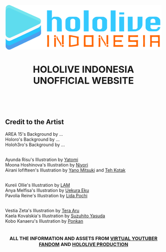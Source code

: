 
<p align="center">
  <img src="./src/assets/Hololive Indonesia logo.png" style="width:600px">
</p>

<h4 align="center" style="font-size: 30px">HOLOLIVE INDONESIA UNOFFICIAL WEBSITE</h4><br/><br/>

## Credit to the Artist

AREA 15's Background by ...<br/>
Holoro's Background by ...<br/>
Holoh3ro's Background by ...<br/><br/>

Ayunda Risu's Illustration by [Yatomi](https://twitter.com/8103x)<br/>
Moona Hoshinova's Illustration by [Niyori](https://twitter.com/nyorinyori)<br/>
Airani Iofifteen's Illustration by [Yano Mitsuki](https://twitter.com/mituk1) and [Teh Kotak](https://twitter.com/Masabodo78/status/1548877402541293568)<br/><br/>

Kureii Ollie's Illustration by [LAM](https://twitter.com/ramdayo1122)<br/>
Anya Melfisa's Illustration by [Uekura Eku](https://twitter.com/ekureea)<br/>
Pavolia Reine's Illustration by [Lida Pochi](https://twitter.com/lizhi3)<br/><br/>

Vestia Zeta's Illustration by [Tera Aru](https://twitter.com/TeraAru6262)<br/>
Kaela Kovalskia's Illustration by [Suzuhito Yasuda](https://twitter.com/suzupin)<br/>
Kobo Kanaeru's Illustration by [Ponkan](https://twitter.com/ponkan_8)<br/><br/>

<h2 align="center" style="font-size: 15px">ALL THE INFORMATION AND ASSETS FROM <a href="https://virtualyoutuber.fandom.com">VIRTUAL YOUTUBER FANDOM</a> AND <a href="https://hololive.hololivepro.com/en/">HOLOLIVE PRODUCTION</a> </h2>

